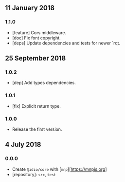 ## 11 January 2018

### 1.1.0

- [feature] Cors middleware.
- [doc] Fix font copyright.
- [deps] Update dependencies and tests for newer `rqt.

## 25 September 2018

### 1.0.2

- [dep] Add types dependencies.

### 1.0.1

- [fix] Explicit return type.

### 1.0.0

- Release the first version.

## 4 July 2018

### 0.0.0

- Create `@idio/core` with [`mnp`][https://mnpjs.org]
- [repository]: `src`, `test`